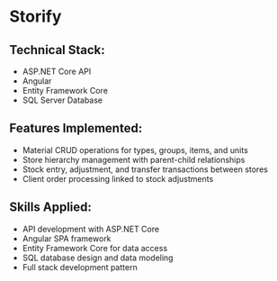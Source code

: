 # Storify
## Technical Stack:

  - ASP.NET Core API<br>
  - Angular<br>
  - Entity Framework Core<br>
  - SQL Server Database<br>


## Features Implemented:

  - Material CRUD operations for types, groups, items, and units<br>
  - Store hierarchy management with parent-child relationships<br>
  - Stock entry, adjustment, and transfer transactions between stores<br>
  - Client order processing linked to stock adjustments<br>

  
## Skills Applied:

  - API development with ASP.NET Core<br>
  - Angular SPA framework<br>
  - Entity Framework Core for data access<br>
  - SQL database design and data modeling<br>
  - Full stack development pattern<br>
